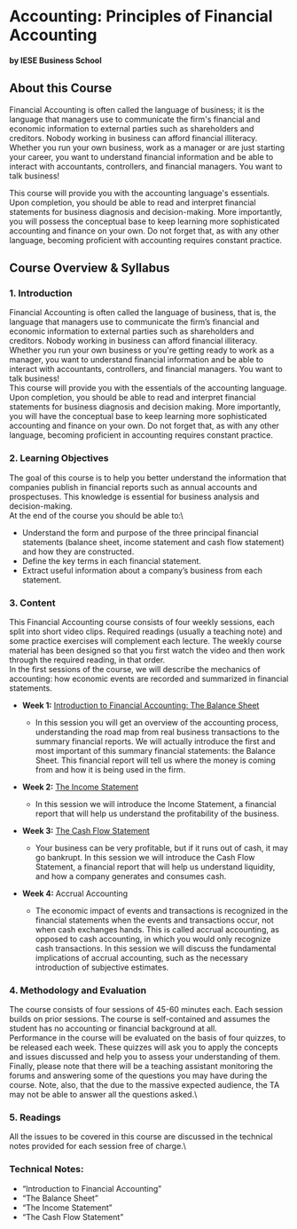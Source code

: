# Accounting: Principles of Financial Accounting
#### by IESE Business School

## About this Course
Financial Accounting is often called the language of business; it is the language that managers use to communicate the firm's financial and economic information to external parties such as shareholders and creditors. Nobody working in business can afford financial illiteracy. Whether you run your own business, work as a manager or are just starting your career, you want to understand financial information and be able to interact with accountants, controllers, and financial managers. You want to talk business!

This course will provide you with the accounting language's essentials. Upon completion, you should be able to read and interpret financial statements for business diagnosis and decision-making. More importantly, you will possess the conceptual base to keep learning more sophisticated accounting and finance on your own. Do not forget that, as with any other language, becoming proficient with accounting requires constant practice.

## Course Overview & Syllabus
### 1. Introduction  
Financial Accounting is often called the language of business, that is, the language that managers use to communicate the firm’s financial and economic information to external parties such as shareholders and creditors. Nobody working in business can afford financial illiteracy. Whether you run your own business or you're getting ready to work as a manager, you want to understand financial information and be able to interact with accountants, controllers, and financial managers. You want to talk business!\
This course will provide you with the essentials of the accounting language. Upon completion, you should be able to read and interpret financial statements for business diagnosis and decision making. More importantly, you will have the conceptual base to keep learning more sophisticated accounting and finance on your own. Do not forget that, as with any other language, becoming proficient in accounting requires constant practice.

### 2. Learning Objectives
The goal of this course is to help you better understand the information that companies publish in financial reports such as annual accounts and prospectuses. This knowledge is essential for business analysis and decision-making.\
At the end of the course you should be able to:\
* Understand the form and purpose of the three principal financial statements (balance sheet, income statement and cash flow statement) and how they are constructed.
* Define the key terms in each financial statement.
* Extract useful information about a company’s business from each statement.

### 3. Content
This Financial Accounting course consists of four weekly sessions, each split into short video clips. Required readings (usually a teaching note) and some practice exercises will complement each lecture. The weekly course material has been designed so that you first watch the video and then work through the required reading, in that order.\
In the first sessions of the course, we will describe the mechanics of accounting: how economic events are recorded and summarized in financial statements.

* **Week 1:** [Introduction to Financial Accounting: The Balance Sheet](./Week1/README.md)
  * In this session you will  get an overview of the accounting process, understanding the road map from real business transactions to the summary financial reports. We will actually introduce the first and most important of this summary financial statements: the Balance Sheet. This financial report will tell us where the money is coming from and how it is being used in the firm.

* **Week 2:** [The Income Statement](./Week2/README.md)
  * In this session we will introduce the Income Statement, a financial report that will help us understand the profitability of the business.  

* **Week 3:** [The Cash Flow Statement](./Week3/README.md)
  * Your business can be very profitable, but if it runs out of cash, it may go bankrupt. In this session we will introduce the Cash Flow Statement, a financial report that will help us understand liquidity, and how a company generates and consumes cash.

* **Week 4:** Accrual Accounting  
  * The economic impact of events and transactions is recognized in the financial statements when the events and transactions occur, not when cash exchanges hands. This is called accrual accounting, as opposed to cash accounting, in which you would only recognize cash transactions. In this session we will discuss the fundamental implications of accrual accounting, such as the necessary introduction of subjective estimates.

### 4. Methodology and Evaluation
The course consists of four sessions of 45-60 minutes each. Each session builds on prior sessions. The course is self-contained and assumes the student has no accounting or financial background at all.\
Performance in the course will be evaluated on the basis of four quizzes, to be released each week. These quizzes will ask you to apply the concepts and issues discussed and help you to assess your understanding of them.\
Finally, please note that there will be a teaching assistant monitoring the forums and answering some of the questions you may have during the course. Note, also, that the due to the massive expected audience, the TA may not be able to answer all the questions asked.\

### 5. Readings
All the issues to be covered in this course are discussed in the technical notes provided for each session free of charge.\

### Technical Notes:
* “Introduction to Financial Accounting”
* “The Balance Sheet”
* “The Income Statement”
* “The Cash Flow Statement”
